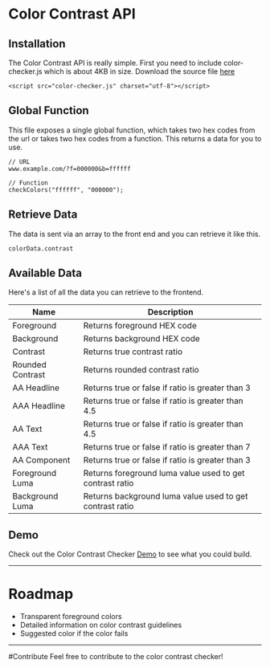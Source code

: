 # Color Contrast API

## Installation 
The Color Contrast API is really simple. First you need to include color-checker.js which is about 4KB in size. Download the source file [here](https://colorcontrast.dev/api/color-checker.js)
```
<script src="color-checker.js" charset="utf-8"></script>
```

## Global Function
This file exposes a single global function, which takes two hex codes from the url or takes two hex codes from a function. This returns a data for you to use.
```
// URL
www.example.com/?f=000000&b=ffffff

// Function
checkColors("ffffff", "000000");
```

## Retrieve Data
The data is sent via an array to the front end and you can retrieve it like this.
```
colorData.contrast
```

## Available Data
Here's a list of all the data you can retrieve to the frontend.

|Name|Description|
|---|---|
|Foreground|Returns foreground HEX code|
|Background|Returns background HEX code|
|Contrast|Returns true contrast ratio|
|Rounded Contrast|Returns rounded contrast ratio|
|AA Headline|Returns true or false if ratio is greater than 3|
|AAA Headline|Returns true or false if ratio is greater than 4.5|
|AA Text|Returns true or false if ratio is greater than 4.5|
|AAA Text|Returns true or false if ratio is greater than 7|
|AA Component|Returns true or false if ratio is greater than 3|
|Foreground Luma|Returns foreground luma value used to get contrast ratio|
|Background Luma|Returns background luma value used to get contrast ratio|

## Demo
Check out the Color Contrast Checker [Demo](https://colorcontrast.dev/) to see what you could build.

---

# Roadmap
- Transparent foreground colors
- Detailed information on color contrast guidelines
- Suggested color if the color fails

---

#Contribute
Feel free to contribute to the color contrast checker!
